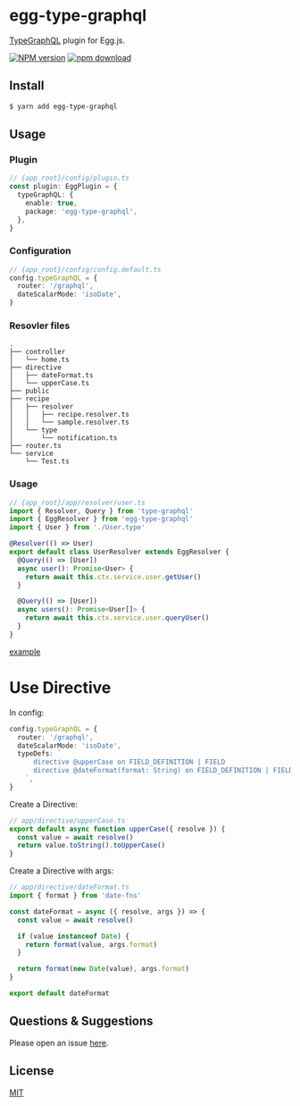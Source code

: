 # egg-type-graphql

[TypeGraphQL](https://typegraphql.ml/) plugin for Egg.js.

[![NPM version][npm-image]][npm-url]
[![npm download][download-image]][download-url]

[npm-image]: https://img.shields.io/npm/v/egg-type-graphql.svg?style=flat-square
[npm-url]: https://npmjs.org/package/egg-type-graphql
[download-image]: https://img.shields.io/npm/dm/egg-type-graphql.svg?style=flat-square
[download-url]: https://npmjs.org/package/egg-type-graphql

<!--
Description here.
-->

## Install

```bash
$ yarn add egg-type-graphql
```

## Usage

### Plugin

```ts
// {app_root}/config/plugin.ts
const plugin: EggPlugin = {
  typeGraphQL: {
    enable: true,
    package: 'egg-type-graphql',
  },
}
```

### Configuration

```ts
// {app_root}/config/config.default.ts
config.typeGraphQL = {
  router: '/graphql',
  dateScalarMode: 'isoDate',
}
```

### Resovler files

```shell
.
├── controller
│   └── home.ts
├── directive
│   ├── dateFormat.ts
│   └── upperCase.ts
├── public
├── recipe
│   ├── resolver
│   │   ├── recipe.resolver.ts
│   │   └── sample.resolver.ts
│   └── type
│       └── notification.ts
├── router.ts
└── service
    └── Test.ts
```

### Usage

```ts
// {app_root}/app/resolver/user.ts
import { Resolver, Query } from 'type-graphql'
import { EggResolver } from 'egg-type-graphql'
import { User } from './User.type'

@Resolver(() => User)
export default class UserResolver extends EggResolver {
  @Query(() => [User])
  async user(): Promise<User> {
    return await this.ctx.service.user.getUser()
  }

  @Query(() => [User])
  async users(): Promise<User[]> {
    return await this.ctx.service.user.queryUser()
  }
}
```

[example](https://github.com/forsigner/egg-type-graphql/tree/master/example)

# Use Directive

In config:

```ts
config.typeGraphQL = {
  router: '/graphql',
  dateScalarMode: 'isoDate',
  typeDefs: `
      directive @upperCase on FIELD_DEFINITION | FIELD
      directive @dateFormat(format: String) on FIELD_DEFINITION | FIELD
    `,
}
```

Create a Directive:

```ts
// app/directive/upperCase.ts
export default async function upperCase({ resolve }) {
  const value = await resolve()
  return value.toString().toUpperCase()
}
```

Create a Directive with args:

```ts
// app/directive/dateFormat.ts
import { format } from 'date-fns'

const dateFormat = async ({ resolve, args }) => {
  const value = await resolve()

  if (value instanceof Date) {
    return format(value, args.format)
  }

  return format(new Date(value), args.format)
}

export default dateFormat
```

## Questions & Suggestions

Please open an issue [here](https://github.com/forsigner/egg-type-graphql/issues).

## License

[MIT](LICENSE)

